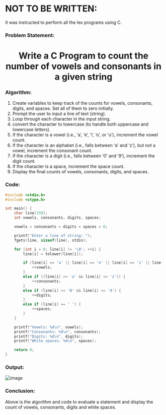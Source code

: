 # NOT TO BE WRITTEN:
  It was instructed to perform all the lex programs using C.


### Problem Statement:
<center>
  <H1> Write a C Program to count the number of vowels and consonants in a given string </H1>
</center>

### Algorithm:

1. Create variables to keep track of the counts for vowels, consonants, digits, and spaces. Set all of them to zero initially.
2. Prompt the user to input a line of text (string).
3. Loop through each character in the input string.
4. convert the character to lowercase (to handle both uppercase and lowercase letters).
5. If the character is a vowel (i.e., ‘a’, ‘e’, ‘i’, ‘o’, or ‘u’), increment the vowel count.
6. If the character is an alphabet (i.e., falls between ‘a’ and ‘z’), but not a vowel, increment the consonant count.
7. If the character is a digit (i.e., falls between ‘0’ and ‘9’), increment the digit count.
8. If the character is a space, increment the space count.
9. Display the final counts of vowels, consonants, digits, and spaces.

### Code:

```C
#include <stdio.h>
#include <ctype.h>

int main() {
    char line[150];
    int vowels, consonants, digits, spaces;

    vowels = consonants = digits = spaces = 0;

    printf("Enter a line of string: ");
    fgets(line, sizeof(line), stdin);

    for (int i = 0; line[i] != '\0'; ++i) {
        line[i] = tolower(line[i]);

        if (line[i] == 'a' || line[i] == 'e' || line[i] == 'i' || line[i] == 'o' || line[i] == 'u') {
            ++vowels;
        }
        else if ((line[i] >= 'a' && line[i] <= 'z')) {
            ++consonants;
        }
        else if (line[i] >= '0' && line[i] <= '9') {
            ++digits;
        }
        else if (line[i] == ' ') {
            ++spaces;
        }
    }

    printf("Vowels: %d\n", vowels);
    printf("Consonants: %d\n", consonants);
    printf("Digits: %d\n", digits);
    printf("White spaces: %d\n", spaces);

    return 0;
}

```

### Output:

![image](https://github.com/PixMusicaX/6thsem/assets/129383302/dca64a3a-2dc3-427e-b1a6-58e97fe39515)

### Conclusion:

Above is the algorithm and code to evaluate a statement and display the count of vowels, consonants, digits and white spaces.

